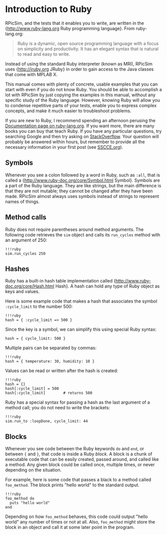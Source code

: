 Introduction to Ruby
====

RPicSim, and the tests that it enables you to write, are written in the {http://www.ruby-lang.org Ruby programming language}.  From ruby-lang.org:

> Ruby is a dynamic, open source programming language with a focus
> on simplicity and productivity. It has an elegant syntax
> that is natural to read and easy to write.

Instead of using the standard Ruby interpreter (known as MRI), RPicSim uses {http://jruby.org JRuby} in order to gain access to the Java classes that come with MPLAB X.

This manual comes with plenty of concrete, usable examples that you can start with even if you do not know Ruby.
You should be able to accomplish a lot with RPicSim by just copying the examples in this manual, without any specific study of the Ruby language.
However, knowing Ruby will allow you to condense repetitive parts of your tests, enable you to express complex concepts, and make it much easier to troubleshoot problems.

If you are new to Ruby, I recommend spending an afternoon perusing the [Documentation page on ruby-lang.org](https://www.ruby-lang.org/en/documentation/).
If you want more, there are many books you can buy that teach Ruby.
If you have any particular questions, try searching Google and then try asking on [StackOverflow](http://www.stackoverflow.com).
Your question will probably be answered within hours, but remember to provide all the necessary information in your first post (see [SSCCE.org](http://www.sscce.org)).


Symbols
----

Whenever you see a colon followed by a word in Ruby, such as `:all`, that is called a {http://www.ruby-doc.org/core/Symbol.html Symbol}.
Symbols are a part of the Ruby language.
They are like strings, but the main difference is that they are not mutable; they cannot be changed after they have been made.
RPicSim almost always uses symbols instead of strings to represent names of things.


Method calls
----

Ruby does not require parentheses around method arguments.
The following code retrieves the `sim` object and calls its `run_cycles` method with an argument of 250:

    !!!ruby
    sim.run_cycles 250


Hashes
----

Ruby has a built-in hash table implementation called {http://www.ruby-doc.org/core/Hash.html Hash}.
A hash can hold any type of Ruby object as keys and values.

Here is some example code that makes a hash that associates the symbol `:cycle_limit` to the number 500:

    !!!ruby
    hash = { :cycle_limit => 500 }

Since the key is a symbol, we can simplify this using special Ruby syntax:

    hash = { cycle_limit: 500 }
    
Multiple pairs can be separated by commas:

    !!!ruby
    hash = { temperature: 30, humidity: 10 }

Values can be read or written after the hash is created:
    
    !!!ruby
    hash = {}
    hash[:cycle_limit] = 500
    hash[:cycle_limit]        # returns 500
    
Ruby has a special syntax for passing a hash as the last argument of a method call; you do not need to write the brackets:

    !!!ruby
    sim.run_to :loopDone, cycle_limit: 44

    
Blocks
----

Whenever you see code between the Ruby keywords `do` and `end`, or between `{` and `}`, that code is inside a Ruby _block_.
A block is a chunk of executable code that can be easily created, passed around, and called like a method.
Any given block could be called once, multiple times, or never depending on the situation.

For example, here is some code that passes a black to a method called `foo_method`.
The block prints "hello world" to the standard output.

    !!!ruby
    foo_method do
      puts "hello world"
    end

Depending on how `foo_method` behaves, this code could output "hello world" any number of times or not at all.
Also, `foo_method` might store the block in an object and call it at some later point in the program.